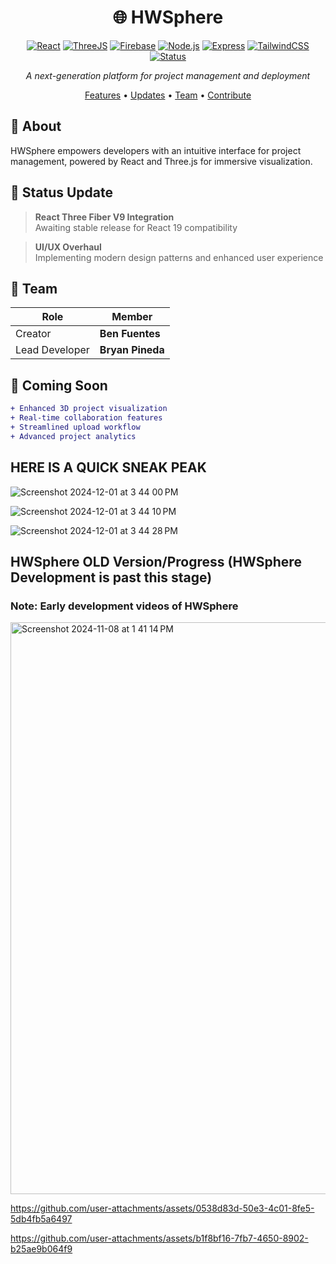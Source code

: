 <div align="center">
 
# 🌐 HWSphere

[![React](https://img.shields.io/badge/React-19-blue?style=flat-square&logo=react)](https://reactjs.org/)
[![ThreeJS](https://img.shields.io/badge/Three.js-Latest-black?style=flat-square&logo=three.js)](https://threejs.org/)
[![Firebase](https://img.shields.io/badge/Firebase-Latest-orange?style=flat-square&logo=firebase)](https://firebase.google.com/)
[![Node.js](https://img.shields.io/badge/Node.js-Latest-green?style=flat-square&logo=node.js)](https://nodejs.org/)
[![Express](https://img.shields.io/badge/Express-Latest-lightgrey?style=flat-square&logo=express)](https://expressjs.com/)
[![TailwindCSS](https://img.shields.io/badge/TailwindCSS-Latest-38B2AC?style=flat-square&logo=tailwind-css)](https://tailwindcss.com/)
[![Status](https://img.shields.io/badge/Status-In%20Development-yellow?style=flat-square)]()


*A next-generation platform for project management and deployment*

[Features](#features) • [Updates](#updates) • [Team](#team) • [Contribute](#contribute)

</div>

## 🎯 About

HWSphere empowers developers with an intuitive interface for project management, powered by React and Three.js for immersive visualization.

## 🚀 Status Update

> **React Three Fiber V9 Integration**  
> Awaiting stable release for React 19 compatibility

> **UI/UX Overhaul**  
> Implementing modern design patterns and enhanced user experience

## 👥 Team

| Role | Member |
|------|--------|
| Creator | **Ben Fuentes** |
| Lead Developer | **Bryan Pineda** |

## 🔮 Coming Soon

```diff
+ Enhanced 3D project visualization
+ Real-time collaboration features
+ Streamlined upload workflow
+ Advanced project analytics
```
  


## HERE IS A QUICK SNEAK PEAK
![Screenshot 2024-12-01 at 3 44 00 PM](https://github.com/user-attachments/assets/847dc3d1-bd0e-4163-b15b-f189bcb8c7e0)

![Screenshot 2024-12-01 at 3 44 10 PM](https://github.com/user-attachments/assets/dc0ff14f-e3c4-492e-a457-ed662924f0da)

![Screenshot 2024-12-01 at 3 44 28 PM](https://github.com/user-attachments/assets/0fb1c13c-3222-4b48-9340-b033fd2447ed)


## HWSphere OLD Version/Progress (HWSphere Development is past this stage)

### Note: Early development videos of HWSphere


<img width="915" alt="Screenshot 2024-11-08 at 1 41 14 PM" src="https://github.com/user-attachments/assets/0df3fbf5-225f-4e91-baf1-18f1785c1794" />


https://github.com/user-attachments/assets/0538d83d-50e3-4c01-8fe5-5db4fb5a6497



https://github.com/user-attachments/assets/b1f8bf16-7fb7-4650-8902-b25ae9b064f9


